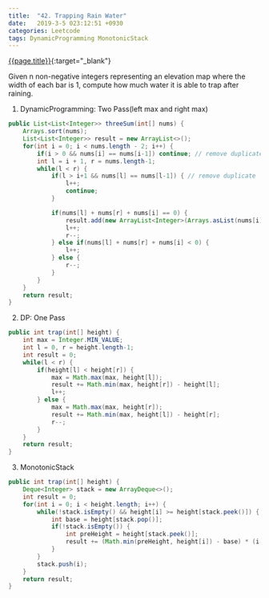 ```yaml
---
title:  "42. Trapping Rain Water"
date:   2019-3-5 023:12:51 +0930
categories: Leetcode
tags: DynamicProgramming MonotonicStack
---
```


[{{page.title}}](https://leetcode.com/problems/trapping-rain-water/){:target="_blank"}

Given n non-negative integers representing an elevation map where the width of each bar is 1, compute how much water it is able to trap after raining.

1. DynamicProgramming: Two Pass(left max and right max)
```java
public List<List<Integer>> threeSum(int[] nums) {
    Arrays.sort(nums);
    List<List<Integer>> result = new ArrayList<>();
    for(int i = 0; i < nums.length - 2; i++) {
        if(i > 0 && nums[i] == nums[i-1]) continue; // remove duplicate
        int l = i + 1, r = nums.length-1;
        while(l < r) {
            if(l > i+1 && nums[l] == nums[l-1]) { // remove duplicate
                l++;
                continue;
            }

            if(nums[l] + nums[r] + nums[i] == 0) {
                result.add(new ArrayList<Integer>(Arrays.asList(nums[i], nums[l], nums[r])));
                l++;
                r--;
            } else if(nums[l] + nums[r] + nums[i] < 0) {
                l++;
            } else {
                r--;
            }
        }
    }
    return result;
}
```
2. DP: One Pass

```java
public int trap(int[] height) {
    int max = Integer.MIN_VALUE;
    int l = 0, r = height.length-1;
    int result = 0;
    while(l < r) {
        if(height[l] < height[r]) {
            max = Math.max(max, height[l]);
            result += Math.min(max, height[r]) - height[l];
            l++;
        } else {
            max = Math.max(max, height[r]);
            result += Math.min(max, height[l]) - height[r];
            r--;
        }
    }
    return result;
}
```

3. MonotonicStack

```java
public int trap(int[] height) {
    Deque<Integer> stack = new ArrayDeque<>();
    int result = 0;
    for(int i = 0; i < height.length; i++) {
        while(!stack.isEmpty() && height[i] >= height[stack.peek()]) {
            int base = height[stack.pop()];
            if(!stack.isEmpty()) {
                int preHeight = height[stack.peek()];
                result += (Math.min(preHeight, height[i]) - base) * (i-stack.peek() - 1);
            }
        }
        stack.push(i);
    }
    return result;
}
```
